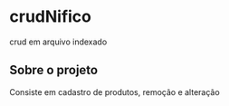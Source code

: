 # crudNifico
crud em arquivo indexado

## Sobre o projeto
Consiste em cadastro de produtos, remoção e alteração
